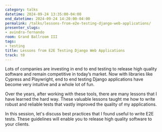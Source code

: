 ```yaml
---
category: talks
datetime: 2024-09-24 13:35:00-04:00
end_datetime: 2024-09-24 14:20:00-04:00
permalink: /talks/lessons-from-e2e-testing-django-web-applications/
presenter_slugs:
- avindra-fernando
room: Grand Ballroom III
tags:
- testing
title: Lessons from E2E Testing Django Web Applications
track: t0
---
```


Lots of companies are investing in end to end testing to release high quality software and remain competitive in today’s market. Now with libraries like Cypress and Playwright, end to end testing Django applications have become very intuitive and a whole lot of fun.  

Over the years, after working with these tools, there are many lessons that I have learned the hard way. These valuable lessons taught me how to write robust and reliable tests that vastly improved the quality of my applications.

In this session, let's discuss best practices that I found useful to write E2E tests. These guidelines will enable you to release high quality software to your clients.